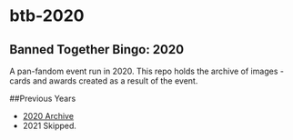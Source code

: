 # btb-2020
Banned Together Bingo: 2020
---------------------------
A pan-fandom event run in 2020. This repo holds the archive of 
images - cards and awards created as a result of the event.


##Previous Years</p>
- [2020 Archive](2020/)
- 2021 Skipped.
